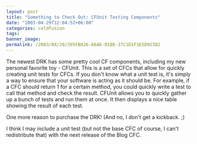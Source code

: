```yaml
---
layout: post
title: "Something to Check Out: CFUnit Testing Components"
date: "2003-04-29T12:04:52+06:00"
categories: coldfusion 
tags: 
banner_image: 
permalink: /2003/04/29/395FB026-A6A6-0180-37C1D1F3E5D92382
---
```


The newest DRK has some pretty cool CF components, including my new personal favorite toy - CFUnit. This is a set of CFCs that allow for quickly creating unit tests for CFCs. If you don't know what a unit test is, it's simply a way to ensure that your software is acting as it should be. For example, if a CFC should return 1 for a certain method, you could quickly write a test to call that method and check the result. CFUnit allows you to quickly gather up a bunch of tests and run them at once. It then displays a nice table showing the result of each test.

One more reason to purchase the DRK! (And no, I don't get a kickback. ;)

I think I may include a unit test (but not the base CFC of course, I can't redistribute that) with the next release of the Blog CFC.